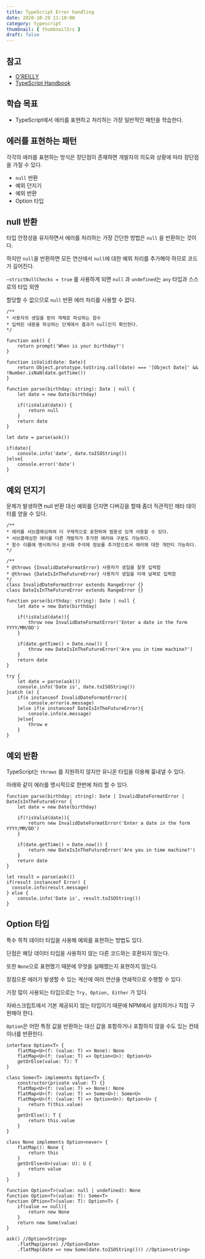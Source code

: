 ```yaml
---
title: TypeScript Error handling
date: 2020-10-29 11:10:00
category: typescript
thumbnail: { thumbnailSrc }
draft: false
---
```


## 참고

- [O'REILLY](https://www.oreilly.com/library/view/programming-typescript/9781492037644/)
- [TypeScript Handbook](https://typescript-kr.github.io/pages/basic-types.html)

## 학습 목표

- TypeScript에서 에러를 표현하고 처리하는 가장 일반적인 패턴을 학습한다.

## 에러를 표현하는 패턴

각각의 에러를 표현하는 방식은 장단점이 존재하면 개발자의 의도와 상황에 따라 장단점을 가질 수 있다.

- `null` 반환
- 예외 던지기
- 예외 반환
- Option 타입

## null 반환

타입 안정성을 유지하면서 에러를 처리하는 가장 간단한 방법은 `null` 을 반환하는 것이다.

하지만 `null`을 반환하면 모든 연산에서 `null`에 대한 예외 처리를 추가해야 하므로 코드가 길어진다.

`—strictNullChecks = true`  를 사용하게 되면 `null` 과 `undefined`는 `any` 타입과 스스로의 타입 외엔

할당할 수 없으므로 `null` 반환 에러 처리를 사용할 수 없다.

```tsx
/** 
* 사용자의 생일을 받아 객체로 파싱하는 함수
* 입력된 내용을 파싱하는 단계에서 결과가 null인지 확인한다.
*/

function ask() {
    return prompt('When is your birthday?')
}

function isValid(date: Date){
    return Object.prototype.toString.call(date) === '[Object Date]' &&  !Number.isNaN(date.getTime())
}

function parse(birthday: string): Date | null {
    let date = new Date(birthday)

    if(!isValid(date)) {
        return null
    }
    return date
}

let date = parse(ask())

if(date){
    console.info('date', date.toISOString())
}else{
    console.error('date')
}
```

## 예외 던지기

문제가 발생하면 null 반환 대신 예외를 던지면 디버깅을 할때 좀더 직관적인 메타 데이터를 얻을 수 있다.

```tsx
/**
* 에러를 서브클래싱하여 더 구체적으로 표현하여 범용성 있게 사용할 수 있다.
* 서브클래싱한 에러를 다른 개발자가 추가한 에러와 구분도 가능하다.
* 함수 이름에 명시하거나 문서화 주석에 정보를 추가함으로서 에러에 대한 개런티 가능하다.
*/

/**
* @throws {InvalidDateFormatError} 사용자가 생일을 잘못 입력함
* @throws {DateIsInTheFutureError} 사용자가 생일을 미래 날짜로 입력함
*/
class InvalidDateFormatError extends RangeError {}
class DateIsInTheFutureError extends RangeError {}

function parse(birthday: string): Date | null {
    let date = new Date(birthday)

    if(!isValid(date)){
        throw new InvalidDateFormatError('Enter a date in the form YYYY/MM/DD')
    }

    if(date.getTime() > Date.now()) {
        throw new DateIsInTheFutureError('Are you in time machine?')
    }
    return date
}

try {
    let date = parse(ask())
    console.info('Date is', date.toISOString())
}catch (e) {
    if(e instanceof InvalidDateFormatError){
        console.error(e.message)
    }else if(e instanceof DateIsInTheFutureError){
        console.info(e.message)
    }else{
        throw e
    }
}
```

## 예외 반환

TypeScript는 `throws` 를 지원하지 않지만 유니온 타입을 이용해 흉내낼 수 있다.

아래와 같이 에러를 명시적으로 한번에 처리 할 수 있다.

```tsx
function parse(birthday: string): Date | InvalidDateFormatError | DateIsInTheFutureError {
    let date = new Date(birthday)

    if(!isValid(date)){
        return new InvalidDateFormatError('Enter a date in the form YYYY/MM/DD')
    }

    if(date.getTime() > Date.now()) {
        return new DateIsInTheFutureError('Are you in time machine?')
    }
    return date
}

let result = parse(ask())
if(result instanceof Error) {
  console.info(result.message)  
} else {
    console.info('Date is', result.toISOString())
}
```

## Option 타입

특수 목적 데이터 타입을 사용해 예외를 표현하는 방법도 있다.

단점은 해당 데이터 타입을 사용하지 않는 다른 코드와는 호환되지 않는다.

또한 `None`으로 표현했기 때문에 무엇을 실패했는지 표현하지 않는다.

장점으론 에러가 발생할 수 있는 계산에 여러 연산을 연쇄적으로 수행할 수 있다.

가장 많이 사용되는 타입으로는 `Try, Option, Either` 가 있다.

자바스크립트에서 기본 제공되지 않는 타입이기 때문에 NPM에서 설치하거나 직접 구현해야 한다.

`Option`은 어떤 특정 값을 반환하는 대신 값을 포함하거나 포함하지 않을 수도 있는 컨테이너를 반환한다.

```tsx
interface Option<T> {
    flatMap<U>(f: (value: T) => None): None
    flatMap<U>(f: (value: T) => Option<U>): Option<U>
    getOrElse(value: T): T
}

class Some<T> implements Option<T> {
    constructor(private value: T) {}
    flatMap<U>(f: (value: T) => None): None
    flatMap<U>(f: (value: T) => Some<U>): Some<U>
    flatMap<U>(f: (value: T) => Option<U>): Option<U> {
        return f(this.value)
    }
    getOrElse(): T {
        return this.value
    }
}

class None implements Option<never> {
    flatMap(): None {
        return this
    }
    getOrElse<U>(value: U): U {
        return value
    }
}

function Option<T>(value: null | undefined): None
function Option<T>(value: T): Some<T>
function OPtion<T>(value: T): Option<T> {
    if(value == null){
        return new None
    }
    return new Some(value)
}

ask() //Option<String>
    .flatMap(parse) //Option<Date>
    .flatMap(date => new Some(date.toISOString())) //Option<string>
```